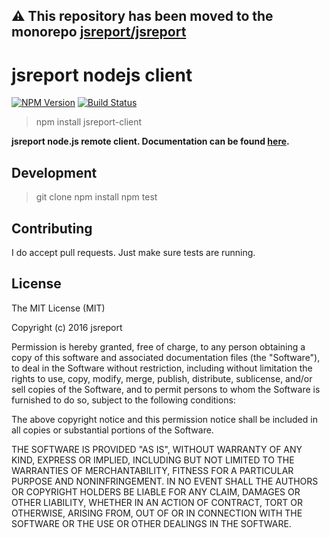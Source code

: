 **⚠️ This repository has been moved to the monorepo [jsreport/jsreport](https://github.com/jsreport/jsreport)**
--

# jsreport nodejs client

[![NPM Version](http://img.shields.io/npm/v/jsreport-client.svg?style=flat-square)](https://npmjs.com/package/jsreport-client)
[![Build Status](https://travis-ci.org/jsreport/nodejs-client.png?branch=master)](https://travis-ci.org/jsreport/nodejs-client)

>npm install jsreport-client

**jsreport node.js remote client. Documentation can be found [here](https://jsreport.net/learn/nodejs-client).**

## Development
>git clone
>npm install
>npm test

## Contributing
I do accept pull requests. Just make sure tests are running.

## License
The MIT License (MIT)

Copyright (c) 2016 jsreport

Permission is hereby granted, free of charge, to any person obtaining a copy
of this software and associated documentation files (the "Software"), to deal
in the Software without restriction, including without limitation the rights
to use, copy, modify, merge, publish, distribute, sublicense, and/or sell
copies of the Software, and to permit persons to whom the Software is
furnished to do so, subject to the following conditions:

The above copyright notice and this permission notice shall be included in all
copies or substantial portions of the Software.

THE SOFTWARE IS PROVIDED "AS IS", WITHOUT WARRANTY OF ANY KIND, EXPRESS OR
IMPLIED, INCLUDING BUT NOT LIMITED TO THE WARRANTIES OF MERCHANTABILITY,
FITNESS FOR A PARTICULAR PURPOSE AND NONINFRINGEMENT. IN NO EVENT SHALL THE
AUTHORS OR COPYRIGHT HOLDERS BE LIABLE FOR ANY CLAIM, DAMAGES OR OTHER
LIABILITY, WHETHER IN AN ACTION OF CONTRACT, TORT OR OTHERWISE, ARISING FROM,
OUT OF OR IN CONNECTION WITH THE SOFTWARE OR THE USE OR OTHER DEALINGS IN THE
SOFTWARE.
